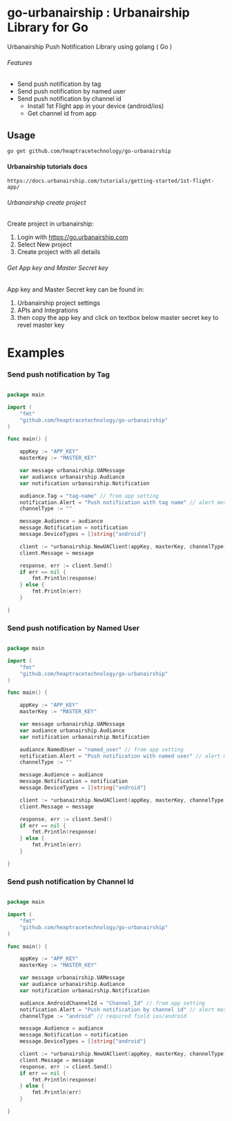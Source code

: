 # go-urbanairship : Urbanairship Library for Go

Urbanairship Push Notification Library using golang ( Go )

###### Features

* Send push notification by tag
* Send push notification by named user
* Send push notification by channel id
    - Install 1st Flight app in your device (android/ios)
	- Get channel id from app 

## Usage

```
go get github.com/heaptracetechnology/go-urbanairship
```

#### Urbanairship tutorials docs
```
https://docs.urbanairship.com/tutorials/getting-started/1st-flight-app/
```

###### Urbanairship create project

Create project in urbanairship:

1. Login with https://go.urbanairship.com
2. Select New project
3. Create project with all details


###### Get App key and Master Secret key

App key and Master Secret key can be found in:

1. Urbanairship project settings
2. APIs and Integrations
3. then copy the app key and click on textbox below master secret key to revel master key

# Examples

### Send push notification by Tag

```go

package main

import (
	"fmt"
	"github.com/heaptracetechnology/go-urbanairship"
)

func main() {

	appKey := "APP_KEY"
	masterKey := "MASTER_KEY"

	var message urbanairship.UAMessage
	var audiance urbanairship.Audiance
	var notification urbanairship.Notification

	audiance.Tag = "tag-name" // from app setting
	notification.Alert = "Push notification with tag name" // alert message
	channelType := ""

	message.Audience = audiance
	message.Notification = notification
	message.DeviceTypes = []string{"android"}

	client := *urbanairship.NewUAClient(appKey, masterKey, channelType)
	client.Message = message

	response, err := client.Send()
	if err == nil {
		fmt.Println(response)
	} else {
		fmt.Println(err)
	}

}


```


### Send push notification by Named User

```go

package main

import (
	"fmt"
	"github.com/heaptracetechnology/go-urbanairship"
)

func main() {

	appKey := "APP_KEY"
	masterKey := "MASTER_KEY"

	var message urbanairship.UAMessage
	var audiance urbanairship.Audiance
	var notification urbanairship.Notification

	audiance.NamedUser = "named_user" // from app setting
	notification.Alert = "Push notification with named user" // alert message
	channelType := ""

	message.Audience = audiance
	message.Notification = notification
	message.DeviceTypes = []string{"android"}

	client := *urbanairship.NewUAClient(appKey, masterKey, channelType)
	client.Message = message

	response, err := client.Send()
	if err == nil {
		fmt.Println(response)
	} else {
		fmt.Println(err)
	}

}


```

### Send push notification by Channel Id

```go

package main

import (
	"fmt"
	"github.com/heaptracetechnology/go-urbanairship"
)

func main() {

	appKey := "APP_KEY"
	masterKey := "MASTER_KEY"

	var message urbanairship.UAMessage
	var audiance urbanairship.Audiance
	var notification urbanairship.Notification

	audiance.AndroidChannelId = "Channel_Id" // from app setting
	notification.Alert = "Push notification by channel id" // alert message
	channelType := "android" // required field ios/android 

	message.Audience = audiance
	message.Notification = notification
	message.DeviceTypes = []string{"android"}

	client := *urbanairship.NewUAClient(appKey, masterKey, channelType)
	client.Message = message
	response, err := client.Send()
	if err == nil {
		fmt.Println(response)
	} else {
		fmt.Println(err)
	}

}

```